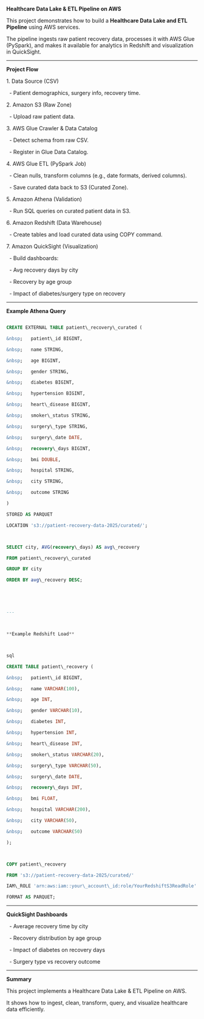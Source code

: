 **Healthcare Data Lake \& ETL Pipeline on AWS**



This project demonstrates how to build a **Healthcare Data Lake and ETL Pipeline** using AWS services.  



The pipeline ingests raw patient recovery data, processes it with AWS Glue (PySpark), and makes it available for analytics in Redshift and visualization in QuickSight.



---



**Project Flow**



1\.   Data Source (CSV)

&nbsp;  - Patient demographics, surgery info, recovery time.  



2\.   Amazon S3 (Raw Zone)  

&nbsp;  - Upload raw patient data.  



3\.   AWS Glue Crawler \& Data Catalog  

&nbsp;  - Detect schema from raw CSV.  

&nbsp;  - Register in Glue Data Catalog.  



4\.   AWS Glue ETL (PySpark Job)  

&nbsp;  - Clean nulls, transform columns (e.g., date formats, derived columns).  

&nbsp;  - Save curated data back to S3 (Curated Zone).  



5\.   Amazon Athena  (Validation) 

&nbsp;  - Run SQL queries on curated patient data in S3.  



6\.   Amazon Redshift (Data Warehouse) 

&nbsp;  - Create tables and load curated data using COPY command.  



7\.   Amazon QuickSight (Visualization)

&nbsp;  - Build dashboards:  

&nbsp;    - Avg recovery days by city 

&nbsp;    - Recovery by age group  

&nbsp;    - Impact of diabetes/surgery type on recovery  



------



**Example Athena Query**



```sql

CREATE EXTERNAL TABLE patient\_recovery\_curated (

&nbsp;   patient\_id BIGINT,

&nbsp;   name STRING,

&nbsp;   age BIGINT,

&nbsp;   gender STRING,

&nbsp;   diabetes BIGINT,

&nbsp;   hypertension BIGINT,

&nbsp;   heart\_disease BIGINT,

&nbsp;   smoker\_status STRING,

&nbsp;   surgery\_type STRING,

&nbsp;   surgery\_date DATE,

&nbsp;   recovery\_days BIGINT,

&nbsp;   bmi DOUBLE,

&nbsp;   hospital STRING,

&nbsp;   city STRING,

&nbsp;   outcome STRING

)

STORED AS PARQUET

LOCATION 's3://patient-recovery-data-2025/curated/';



SELECT city, AVG(recovery\_days) AS avg\_recovery

FROM patient\_recovery\_curated

GROUP BY city

ORDER BY avg\_recovery DESC;





---



**Example Redshift Load**



sql

CREATE TABLE patient\_recovery (

&nbsp;   patient\_id BIGINT,

&nbsp;   name VARCHAR(100),

&nbsp;   age INT,

&nbsp;   gender VARCHAR(10),

&nbsp;   diabetes INT,

&nbsp;   hypertension INT,

&nbsp;   heart\_disease INT,

&nbsp;   smoker\_status VARCHAR(20),

&nbsp;   surgery\_type VARCHAR(50),

&nbsp;   surgery\_date DATE,

&nbsp;   recovery\_days INT,

&nbsp;   bmi FLOAT,

&nbsp;   hospital VARCHAR(200),

&nbsp;   city VARCHAR(50),

&nbsp;   outcome VARCHAR(50)

);



COPY patient\_recovery

FROM 's3://patient-recovery-data-2025/curated/'

IAM\_ROLE 'arn:aws:iam::your\_account\_id:role/YourRedshiftS3ReadRole'

FORMAT AS PARQUET;

```



---



**QuickSight Dashboards**



&nbsp; - Average recovery time by city  

&nbsp; - Recovery distribution by age group  

&nbsp; - Impact of diabetes on recovery days  

&nbsp; - Surgery type vs recovery outcome  



---



**Summary**



This project implements a Healthcare Data Lake \& ETL Pipeline on AWS.  

It shows how to ingest, clean, transform, query, and visualize healthcare data efficiently.





